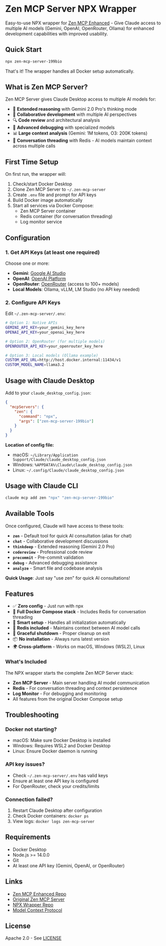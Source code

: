 # Zen MCP Server NPX Wrapper

Easy-to-use NPX wrapper for [Zen MCP Enhanced](https://github.com/199-biotechnologies/zen-mcp-enhanced) - Give Claude access to multiple AI models (Gemini, OpenAI, OpenRouter, Ollama) for enhanced development capabilities with improved usability.

## Quick Start

```bash
npx zen-mcp-server-199bio
```

That's it! The wrapper handles all Docker setup automatically.

## What is Zen MCP Server?

Zen MCP Server gives Claude Desktop access to multiple AI models for:
- 🧠 **Extended reasoning** with Gemini 2.0 Pro's thinking mode
- 💬 **Collaborative development** with multiple AI perspectives
- 🔍 **Code review** and architectural analysis
- 🐛 **Advanced debugging** with specialized models
- 📊 **Large context analysis** (Gemini: 1M tokens, O3: 200K tokens)
- 🔄 **Conversation threading** with Redis - AI models maintain context across multiple calls

## First Time Setup

On first run, the wrapper will:
1. Check/start Docker Desktop
2. Clone Zen MCP Server to `~/.zen-mcp-server`
3. Create `.env` file and prompt for API keys
4. Build Docker image automatically
5. Start all services via Docker Compose:
   - Zen MCP Server container
   - Redis container (for conversation threading)
   - Log monitor service

## Configuration

### 1. Get API Keys (at least one required)

Choose one or more:
- **Gemini**: [Google AI Studio](https://makersuite.google.com/app/apikey)
- **OpenAI**: [OpenAI Platform](https://platform.openai.com/api-keys)
- **OpenRouter**: [OpenRouter](https://openrouter.ai/) (access to 100+ models)
- **Local Models**: Ollama, vLLM, LM Studio (no API key needed)

### 2. Configure API Keys

Edit `~/.zen-mcp-server/.env`:

```bash
# Option 1: Native APIs
GEMINI_API_KEY=your_gemini_key_here
OPENAI_API_KEY=your_openai_key_here

# Option 2: OpenRouter (for multiple models)
OPENROUTER_API_KEY=your_openrouter_key_here

# Option 3: Local models (Ollama example)
CUSTOM_API_URL=http://host.docker.internal:11434/v1
CUSTOM_MODEL_NAME=llama3.2
```

## Usage with Claude Desktop

Add to your `claude_desktop_config.json`:

```json
{
  "mcpServers": {
    "zen": {
      "command": "npx",
      "args": ["zen-mcp-server-199bio"]
    }
  }
}
```

**Location of config file:**
- macOS: `~/Library/Application Support/Claude/claude_desktop_config.json`
- Windows: `%APPDATA%\Claude\claude_desktop_config.json`
- Linux: `~/.config/Claude/claude_desktop_config.json`

## Usage with Claude CLI

```bash
claude mcp add zen "npx" "zen-mcp-server-199bio"
```

## Available Tools

Once configured, Claude will have access to these tools:

- **`zen`** - Default tool for quick AI consultation (alias for chat)
- **`chat`** - Collaborative development discussions
- **`thinkdeep`** - Extended reasoning (Gemini 2.0 Pro)
- **`codereview`** - Professional code review
- **`precommit`** - Pre-commit validation
- **`debug`** - Advanced debugging assistance
- **`analyze`** - Smart file and codebase analysis

**Quick Usage**: Just say "use zen" for quick AI consultations!

## Features

- ✅ **Zero config** - Just run with npx
- 🐳 **Full Docker Compose stack** - Includes Redis for conversation threading
- 🔧 **Smart setup** - Handles all initialization automatically
- 💾 **Redis included** - Maintains context between AI model calls
- 🔄 **Graceful shutdown** - Proper cleanup on exit
- 📦 **No installation** - Always runs latest version
- 🌍 **Cross-platform** - Works on macOS, Windows (WSL2), Linux

### What's Included
The NPX wrapper starts the complete Zen MCP Server stack:
- **Zen MCP Server** - Main server handling AI model communication
- **Redis** - For conversation threading and context persistence
- **Log Monitor** - For debugging and monitoring
- All features from the original Docker Compose setup

## Troubleshooting

### Docker not starting?
- macOS: Make sure Docker Desktop is installed
- Windows: Requires WSL2 and Docker Desktop
- Linux: Ensure Docker daemon is running

### API key issues?
- Check `~/.zen-mcp-server/.env` has valid keys
- Ensure at least one API key is configured
- For OpenRouter, check your credits/limits

### Connection failed?
1. Restart Claude Desktop after configuration
2. Check Docker containers: `docker ps`
3. View logs: `docker logs zen-mcp-server`

## Requirements

- Docker Desktop
- Node.js >= 14.0.0
- Git
- At least one API key (Gemini, OpenAI, or OpenRouter)

## Links

- [Zen MCP Enhanced Repo](https://github.com/199-biotechnologies/zen-mcp-enhanced)
- [Original Zen MCP Server](https://github.com/BeehiveInnovations/zen-mcp-server)
- [NPX Wrapper Repo](https://github.com/199-biotechnologies/zen-mcp-server-npx)
- [Model Context Protocol](https://modelcontextprotocol.io/)

## License

Apache 2.0 - See [LICENSE](https://github.com/BeehiveInnovations/zen-mcp-server/blob/main/LICENSE)